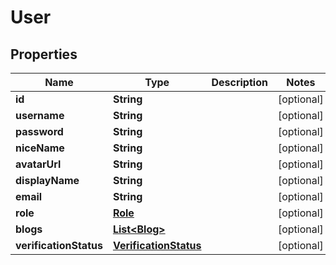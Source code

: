 

# User


## Properties

| Name | Type | Description | Notes |
|------------ | ------------- | ------------- | -------------|
|**id** | **String** |  |  [optional] |
|**username** | **String** |  |  [optional] |
|**password** | **String** |  |  [optional] |
|**niceName** | **String** |  |  [optional] |
|**avatarUrl** | **String** |  |  [optional] |
|**displayName** | **String** |  |  [optional] |
|**email** | **String** |  |  [optional] |
|**role** | [**Role**](Role.md) |  |  [optional] |
|**blogs** | [**List&lt;Blog&gt;**](Blog.md) |  |  [optional] |
|**verificationStatus** | [**VerificationStatus**](VerificationStatus.md) |  |  [optional] |



